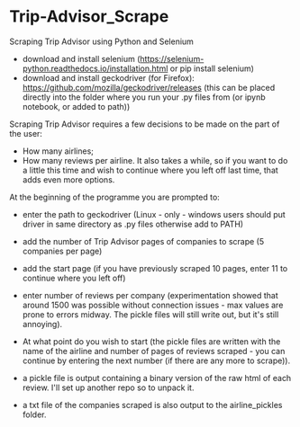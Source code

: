 # Trip-Advisor_Scrape
Scraping Trip Advisor using Python and Selenium

- download and install selenium (https://selenium-python.readthedocs.io/installation.html or pip install selenium)
- download and install geckodriver (for Firefox): https://github.com/mozilla/geckodriver/releases (this can be placed directly into the folder where you run your .py files from (or ipynb notebook, or added to path))

Scraping Trip Advisor requires a few decisions to be made on the part of the user:
- How many airlines; 
- How many reviews per airline. 
It also takes a while, so if you want to do a little this time and wish to continue where you left off last time, that adds even more options.


At the beginning of the programme you are prompted to:
- enter the path to geckodriver (Linux - only - windows users should put driver in same directory as .py files otherwise add to PATH)
- add the number of Trip Advisor pages of companies to scrape (5 companies per page)
- add the start page (if you have previously scraped 10 pages, enter 11 to continue where you left off)
- enter number of reviews per company (experimentation showed that around 1500 was possible without connection issues - max values are prone to errors midway. The pickle files will still write out, but it's still annoying).
- At what point do you wish to start (the pickle files are written with the name of the airline and number of pages of reviews scraped - you can continue by entering the next number (if there are any more to scrape)).

- a pickle file is output containing a binary version of the raw html of each review. I'll set up another repo so to unpack it. 

- a txt file of the companies scraped is also output to the airline_pickles folder.
